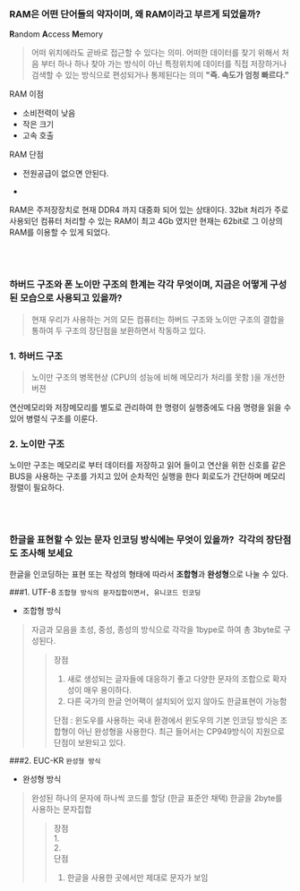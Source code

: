 
### RAM은 어떤 단어들의 약자이며, 왜 RAM이라고 부르게 되었을까?

**R**andom **A**ccess **M**emory

> 어떠 위치에라도 곧바로 접근할 수 있다는 의미. 어떠한 데이터를 찾기 위해서 처음 부터 하나 하나 찾아 가는 방식이 아닌 특정위치에 데이터를 직접 저장하거나 검색할 수 있는 방식으로  편성되거나 통제된다는 의미 **"즉. 속도가 엄청 빠르다."**


RAM 이점
  
* 소비전력이 낮음  
* 작은 크기  
* 고속 호출  

RAM 단점

* 전원공급이 없으면 안된다.

+
RAM은 주저장장치로 현재 DDR4 까지 대중화 되어 있는 상태이다. 
32bit 처리가 주로 사용되던 컴퓨터 처리할 수 있는  RAM이 최고 4Gb 였지만 현재는 
62bit로 그 이상의 RAM를 이용할 수 있게 되었다.

<br>
<br>


### 하버드 구조와 폰 노이만 구조의 한계는 각각 무엇이며, 지금은 어떻게 구성된 모습으로 사용되고 있을까?

>현재 우리가 사용하는 거의 모든 컴퓨터는 하버드 구조와 노이만 구조의 결합을 통하여 두 구조의 장단점을 보환하면서 작동하고 있다.

### 1. 하버드 구조
> 노이만 구조의 병목현상 (CPU의 성능에 비해 메모리가 처리를 못함 )을 개선한 버젼

연산메모리와 저장메모리를 별도로 관리하여 한 명령이 실행중에도 다음 명령을 읽을 수 있어 병렬식 구조를 이룬다.


### 2. 노이만 구조
노이만 구조는 메모리로 부터 데이터를 저장하고 읽어 들이고 연산을 위한 신호를 같은 BUS을 사용하는 구조를 가지고 있어 순차적인 실행을 한다 회로도가 간단하며 메모리 정렬이 필요하다.


<br>
<br>

### 한글을 표현할 수 있는 문자 인코딩 방식에는 무엇이 있을까?  각각의 장단점도 조사해 보세요


한글을 인코딩하는 표현 또는 작성의 형태에 따라서 **조합형**과  **완성형**으로 나눌 수 있다.

###1. UTF-8 
`조합형 방식의 문자집합이면서, 유니코드 인코딩`

* 조합형 방식
   
> 자금과 모음을  초성, 중성, 종성의 방식으로 각각을 1bype로 하여 총 3byte로 구성된다.  
> >장점  
> > 1. 새로 생성되는 글자들에 대응하기 좋고 다양한 문자의 조합으로 확자성이 매우 용이하다.  
> > 2. 다른 국가의 한글 언어팩이 설치되어 있지 않아도 한글표현이 가능함 
> > 
> >단점 : 윈도우를 사용하는 국내 환경에서 윈도우의 기본 인코딩 방식은 조합형이 아닌 완성형을 사용한다. 최근 들어서는 CP949방식이 지원으로 단점이 보완되고 있다.

###2. EUC-KR 
`완성형 방식`

* 완성형 방식  
 
> 완성된 하나의 문자에 하나씩 코드를 할당 (한글 표준안 채택) 한글을 2byte를 사용하는 문자집합
> > 장점  
> > 1.  
> > 2.  
> > 단점
> > 1. 한글을 사용한 곳에서만 제대로 문자가 보임